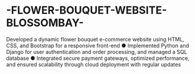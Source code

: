 # -FLOWER-BOUQUET-WEBSITE-BLOSSOMBAY-

Developed a dynamic flower bouquet e-commerce website using HTML, CSS, and Bootstrap for a responsive 
front-end
● Implemented Python and Django for user authentication and order processing, and managed a SQL database
● Integrated secure payment gateways, optimized performance, and ensured scalability through cloud 
deployment with regular updates
